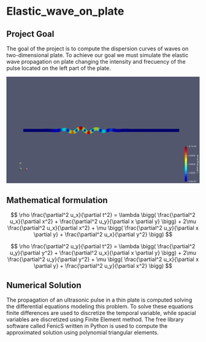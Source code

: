# Elastic_wave_on_plate

## Project Goal

The goal of the project is to compute the dispersion curves of waves on two-dimensional plate. To achieve our goal we must simulate the elastic wave propagation on plate changing the intensity and frecuency of the pulse located on the left part of the plate.

![Image_original](image_original.jpg)

## Mathematical formulation

$$ \rho \frac{\partial^2 u_x}{\partial t^2} = \lambda \bigg( \frac{\partial^2 u_x}{\partial x^2} + \frac{\partial^2 u_y}{\partial x \partial y} \bigg) + 2\mu \frac{\partial^2 u_x}{\partial x^2} + \mu \bigg( \frac{\partial^2 u_y}{\partial x \partial y} + \frac{\partial^2 u_x}{\partial y^2} \bigg) $$

$$ \rho \frac{\partial^2 u_y}{\partial t^2} = \lambda \bigg( \frac{\partial^2 u_y}{\partial y^2} + \frac{\partial^2 u_x}{\partial x \partial y} \bigg) + 2\mu \frac{\partial^2 u_y}{\partial y^2} + \mu \bigg( \frac{\partial^2 u_x}{\partial x \partial y} + \frac{\partial^2 u_y}{\partial x^2} \bigg) $$

## Numerical Solution

The propagation of an ultrasonic pulse in a thin plate is computed solving the differential equations modeling this problem. To solve these equations finite differences are used to discretize the temporal variable, while spacial variables are discretized using Finite Element method. The free library software called FenicS written in Python is used to compute the approximated solution using polynomial triangular elements.
